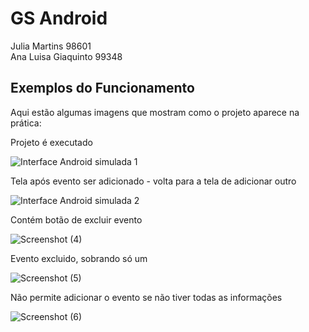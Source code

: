 # GS Android  
Julia Martins 98601  
Ana Luisa Giaquinto  99348  

## Exemplos do Funcionamento

Aqui estão algumas imagens que mostram como o projeto aparece na prática:

Projeto é executado

![Interface Android simulada 1](https://github.com/user-attachments/assets/c8f83178-7a8b-42b9-8819-dc9245bb5d73)

Tela após evento ser adicionado - volta para a tela de adicionar outro

![Interface Android simulada 2](https://github.com/user-attachments/assets/1fe4229b-a563-4481-a36f-d8085507ca33)

Contém botão de excluir evento

![Screenshot (4)](https://github.com/user-attachments/assets/af1aebc5-5c27-4c40-90e7-f95a81d32881)

Evento excluido, sobrando só um 

![Screenshot (5)](https://github.com/user-attachments/assets/e3aa8d9a-8884-42d7-a68c-a449da9c5043)

Não permite adicionar o evento se não tiver todas as informações

![Screenshot (6)](https://github.com/user-attachments/assets/90138fb5-f3c8-45ae-9948-364ca37879d8)
